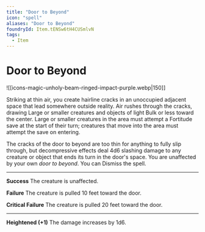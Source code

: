 ```yaml
---
title: "Door to Beyond"
icon: "spell"
aliases: "Door to Beyond"
foundryId: Item.tENSw6tH4CUSmlvN
tags:
  - Item
---
```


# Door to Beyond
![[icons-magic-unholy-beam-ringed-impact-purple.webp|150]]

Striking at thin air, you create hairline cracks in an unoccupied adjacent space that lead somewhere outside reality. Air rushes through the cracks, drawing Large or smaller creatures and objects of light Bulk or less toward the center. Large or smaller creatures in the area must attempt a Fortitude save at the start of their turn; creatures that move into the area must attempt the save on entering.

The cracks of the door to beyond are too thin for anything to fully slip through, but decompressive effects deal 4d6 slashing damage to any creature or object that ends its turn in the door's space. You are unaffected by your own _door to beyond_. You can Dismiss the spell.

* * *

**Success** The creature is unaffected.

**Failure** The creature is pulled 10 feet toward the door.

**Critical Failure** The creature is pulled 20 feet toward the door.

* * *

**Heightened (+1)** The damage increases by 1d6.
